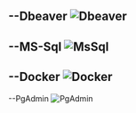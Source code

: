 --Dbeaver
![Dbeaver](https://i.hizliresim.com/lan8ua4.png)
-----
--MS-Sql
![MsSql](https://i.hizliresim.com/8svranv.png)
-----
--Docker
![Docker](https://i.hizliresim.com/c9age2w.png)
-----
--PgAdmin
![PgAdmin](https://i.hizliresim.com/dgolb2q.png)

